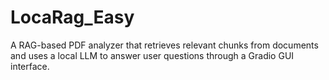 # LocaRag_Easy
A RAG-based PDF analyzer that retrieves relevant chunks from documents and uses a local LLM to answer user questions through a Gradio GUI interface.
